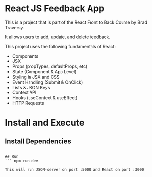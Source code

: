 # React JS Feedback App

This is a project that is part of the React Front to Back Course by Brad Traversy.

It allows users to add, update, and delete feedback.

This project uses the following fundamentals of React:
* Components
* JSX
* Props (propTypes, defaultProps, etc)
* State (Component & App Level)
* Styling in JSX and CSS
* Event Handling (Submit & OnClick)
* Lists & JSON Keys
* Context API
* Hooks (useContext & useEffect) 
* HTTP Requests

# Install and Execute
## Install Dependencies
``` npm install

## Run
``` npm run dev

This will run JSON-server on port :5000 and React on port :3000